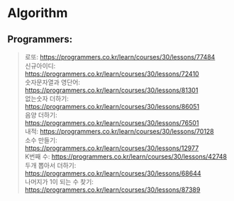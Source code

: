 # Algorithm   
   
## Programmers:   
>로또: https://programmers.co.kr/learn/courses/30/lessons/77484   
>신규아이디: https://programmers.co.kr/learn/courses/30/lessons/72410   
>숫자문자열과 영단어: https://programmers.co.kr/learn/courses/30/lessons/81301   
>없는숫자 더하기: https://programmers.co.kr/learn/courses/30/lessons/86051   
>음양 더하기: https://programmers.co.kr/learn/courses/30/lessons/76501   
>내적: https://programmers.co.kr/learn/courses/30/lessons/70128   
>소수 만들기: https://programmers.co.kr/learn/courses/30/lessons/12977   
>K번째 수: https://programmers.co.kr/learn/courses/30/lessons/42748   
>두개 뽑아서 더하기: https://programmers.co.kr/learn/courses/30/lessons/68644   
>나머지가 1이 되는 수 찾기: https://programmers.co.kr/learn/courses/30/lessons/87389   
